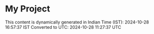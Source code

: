 # My Project

This content is dynamically generated in Indian Time (IST): 2024-10-28 16:57:37 IST
Converted to UTC: 2024-10-28 11:27:37 UTC
